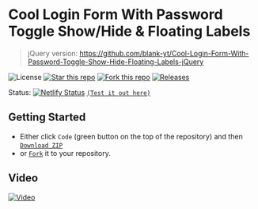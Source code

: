 # Cool Login Form With Password Toggle Show/Hide & Floating Labels
> jQuery version: https://github.com/blank-yt/Cool-Login-Form-With-Password-Toggle-Show-Hide-Floating-Labels-jQuery

![License](https://img.shields.io/npm/l/css-star-rating.svg) 
[![Star this repo](https://badgen.net/github/stars/blank-yt/Cool-Login-Form-With-Password-Toggle-Show-Hide-Floating-Labels-no-jQuery)](https://github.com/blank-yt/Cool-Login-Form-With-Password-Toggle-Show-Hide-Floating-Labels-no-jQuery/stargazers/)
[![Fork this repo](https://badgen.net/github/forks/blank-yt/Cool-Login-Form-With-Password-Toggle-Show-Hide-Floating-Labels-no-jQuery)](https://github.com/blank-yt/Cool-Login-Form-With-Password-Toggle-Show-Hide-Floating-Labels-no-jQuery/fork/)
[![Releases](https://img.shields.io/github/downloads/blank-yt/Cool-Login-Form-With-Password-Toggle-Show-Hide-Floating-Labels-no-jQuery/total.svg)](https://github.com/blank-yt/Cool-Login-Form-With-Password-Toggle-Show-Hide-Floating-Labels-no-jQuery/archive/refs/tags/Release.zip)

Status: [![Netlify Status](https://api.netlify.com/api/v1/badges/61966f80-3bbc-4f7d-9cdb-a70b38fc90aa/deploy-status)](https://tiny-bublanina-2937d0.netlify.app/) [`(Test it out here)`](https://tiny-bublanina-2937d0.netlify.app/)

## Getting Started
- Either click `Code` (green button on the top of the repository) and then [`Download ZIP`](https://github.com/blank-yt/Cool-Login-Form-With-Password-Toggle-Show-Hide-Floating-Labels-no-jQuery/archive/refs/tags/Release.zip)
- or [`Fork`](https://github.com/blank-yt/Cool-Login-Form-With-Password-Toggle-Show-Hide-Floating-Labels-no-jQuery/fork) it to your repository.

## Video
[![Video](https://img.youtube.com/vi/15-uSsU4JXs/0.jpg)](https://www.youtube.com/watch?v=15-uSsU4JXs)
